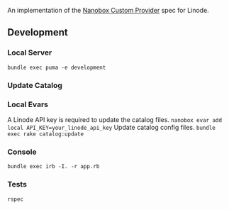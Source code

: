An implementation of the [Nanobox Custom Provider](https://docs.nanobox.io/providers/create/) spec for Linode.

## Development

### Local Server
`bundle exec puma -e development`

### Update Catalog

### Local Evars
A Linode API key is required to update the catalog files.
`nanobox evar add local API_KEY=your_linode_api_key`
Update catalog config files.
`bundle exec rake catalog:update`

### Console
`bundle exec irb -I. -r app.rb`

### Tests
`rspec`
